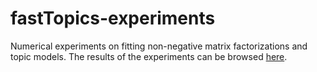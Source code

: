 # fastTopics-experiments

Numerical experiments on fitting non-negative matrix factorizations
and topic models. The results of the experiments can be browsed
[here](https://stephenslab.github.io/fastTopics-experiments).
